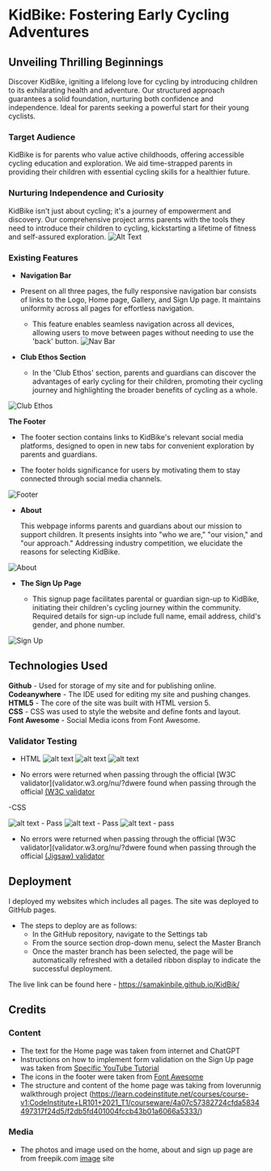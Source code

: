 # KidBike: Fostering Early Cycling Adventures

## Unveiling Thrilling Beginnings

Discover KidBike, igniting a lifelong love for cycling by introducing children to its exhilarating health and adventure. Our structured approach guarantees a solid foundation, nurturing both confidence and independence. Ideal for parents seeking a powerful start for their young cyclists.

### Target Audience

KidBike is for parents who value active childhoods, offering accessible cycling education and exploration. We aid time-strapped parents in providing their children with essential cycling skills for a healthier future.

### Nurturing Independence and Curiosity

KidBike isn't just about cycling; it's a journey of empowerment and discovery. Our comprehensive project arms parents with the tools they need to introduce their children to cycling, kickstarting a lifetime of fitness and self-assured exploration.
![Alt Text](readmeimages/responsive.jpeg)

### Existing Features

- __Navigation Bar__

- Present on all three pages, the fully responsive navigation bar consists of links to the Logo, Home page, Gallery, and Sign Up page. It maintains uniformity across all pages for effortless navigation.
  - This feature enables seamless navigation across all devices, allowing users to move between pages without needing to use the 'back' button.
![Nav Bar](readmeimages/nav.jpeg)

- __Club Ethos Section__

  - In the 'Club Ethos' section, parents and guardians can discover the advantages of early cycling for their children, promoting their cycling journey and highlighting the broader benefits of cycling as a whole.

![Club Ethos](readmeimages/clubethos.jpeg)

  __The Footer__

- The footer section contains links to KidBike's relevant social media platforms, designed to open in new tabs for convenient exploration by parents and guardians.

- The footer holds significance for users by motivating them to stay connected through social media channels.

![Footer](readmeimages/footer.jpeg)

- __About__

  This webpage informs parents and guardians about our mission to support children. It presents insights into "who we are," "our vision," and "our approach." Addressing industry competition, we elucidate the reasons for selecting KidBike.

![About](readmeimages/about.jpeg)

- __The Sign Up Page__

  - This signup page facilitates parental or guardian sign-up to KidBike, initiating their children's cycling journey within the community. Required details for sign-up include full name, email address, child's gender, and phone number.

![Sign Up](readmeimages/signup.jpeg)

## Technologies Used

__Github__ - Used for storage of my site and for publishing online.\
__Codeanywhere__ - The IDE used for editing my site and pushing changes.\
__HTML5__ - The core of the site was built with HTML version 5.\
__CSS__ - CSS was used to style the website and define fonts and layout.\
__Font Awesome__ - Social Media icons from Font Awesome.

### Validator Testing

- HTML
![alt text](readmeimages/tmlvalidator.jpeg)
![alt text](readmeimages/tmlvalidator.jpeg)
![alt text](readmeimages/tmlvalidator.jpeg)

- No errors were returned when passing through the official [W3C validator](validator.w3.org/nu/?dwere found when passing through the official              [(W3C validator](https://validator.w3.org/nu/#textarea)

-CSS

![alt text](readmeimages/css.validate.jpeg) - Pass
![alt text](readmeimages/css.validate.jpeg) - Pass
![alt text](readmeimages/css.validate.jpeg) - pass

- No errors were returned when passing through the official [W3C validator](validator.w3.org/nu/?dwere found when passing through the official [(Jigsaw) validator](https://jigsaw.w3.org/css-validator/validator)

## Deployment

I deployed my websites which includes all pages. The site was deployed to GitHub pages.

- The steps to deploy are as follows:
  - In the GitHub repository, navigate to the Settings tab
  - From the source section drop-down menu, select the Master Branch
  - Once the master branch has been selected, the page will be automatically refreshed with a detailed ribbon display to indicate the successful deployment.

The live link can be found here - <https://samakinbile.github.io/KidBik/>

## Credits

### Content

- The text for the Home page was taken from internet and ChatGPT
- Instructions on how to implement form validation on the Sign Up page was taken from [Specific YouTube Tutorial](https://www.openai.com/)
- The icons in the footer were taken from [Font Awesome](https://freepik.com/)
- The structure and content of the home page was taking from loverunnig walkthrough project (<https://learn.codeinstitute.net/courses/course-v1:CodeInstitute+LR101+2021_T1/courseware/4a07c57382724cfda5834497317f24d5/f2db5fd401004fccb43b01a6066a5333/>)

### Media

- The photos and image used on the home, about and sign up page are from freepik.com [image](https://www.freepik.com/) site
